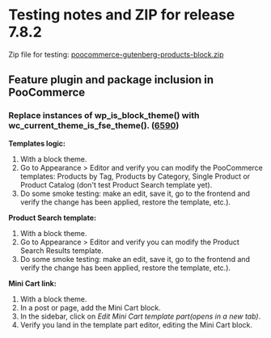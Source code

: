 # Testing notes and ZIP for release 7.8.2

Zip file for testing: [poocommerce-gutenberg-products-block.zip](https://github.com/poocommerce/poocommerce-blocks/files/8938665/poocommerce-gutenberg-products-block.zip)

## Feature plugin and package inclusion in PooCommerce

### Replace instances of wp_is_block_theme() with wc_current_theme_is_fse_theme(). ([6590](https://github.com/poocommerce/poocommerce-blocks/pull/6590))

**Templates logic:**

1. With a block theme.
2. Go to Appearance > Editor and verify you can modify the PooCommerce templates: Products by Tag, Products by Category, Single Product or Product Catalog (don't test Product Search template yet).
3. Do some smoke testing: make an edit, save it, go to the frontend and verify the change has been applied, restore the template, etc.).

**Product Search template:**

1. With a block theme.
2. Go to Appearance > Editor and verify you can modify the Product Search Results template.
3. Do some smoke testing: make an edit, save it, go to the frontend and verify the change has been applied, restore the template, etc.).

**Mini Cart link:**

1. With a block theme.
2. In a post or page, add the Mini Cart block.
3. In the sidebar, click on _Edit Mini Cart template part(opens in a new tab)_.
4. Verify you land in the template part editor, editing the Mini Cart block.
